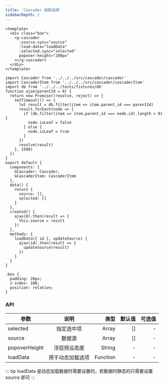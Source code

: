 ```yaml
---
title: 'Cascader 级联选择'
sidebarDepth: 2
---
```


<ClientOnly>
  <cascader-demo-1/>
</ClientOnly>

```vue{4}
<template>
  <div class="box">
    <g-cascader
      :source.sync="source"
      :load-data="loadData"
      :selected.sync="selected"
      popover-height="200px"
    ></g-cascader>
  </div>
</template>
```

```js{4}
import Cascader from '../../../src/cascader/cascader'
import CascaderItem from '../../../src/cascader/cascaderItem'
import db from '../../../tests/fixtures/db'
function ajax(parentId = 0) {
  return new Promise((resolve, reject) => {
    setTimeout(() => {
      let result = db.filter(item => item.parent_id === parentId)
      result.forEach(node => {
        if (db.filter(item => item.parent_id === node.id).length > 0) {
          node.isLeaf = false
        } else {
          node.isLeaf = true
        }
      })
      resolve(result)
    }, 1500)
  })
}
export default {
  components: {
    GCascader: Cascader,
    GCascaderItem: CascaderItem
  },
  data() {
    return {
      source: [],
      selected: []
    }
  },
  created() {
    ajax(0).then(result => {
      this.source = result
    })
  },
  methods: {
    loadData({ id }, updateSource) {
      ajax(id).then(result => {
        updateSource(result)
      })
    }
  }
}
```

```css{4}
.box {
  padding: 20px;
  z-index: 100;
  position: relative;
}
```

### API

| 参数          |       说明       |     类型 | 默认值 | 可选值 |
| ------------- | :--------------: | -------: | -----: | -----: |
| selected      |    指定选中项    |    Array |     [] |      - |
| source        |      数据源      |    Array |     [] |      - |
| popoverHeight |   浮层预设高度   |   String |      - |      - |
| loadData      | 用于动态加载选项 | Function |      - |      - |

::: tip
loadData 是动态加载数据时需要设置的，若数据时静态的只需要设置 source 即可
:::
